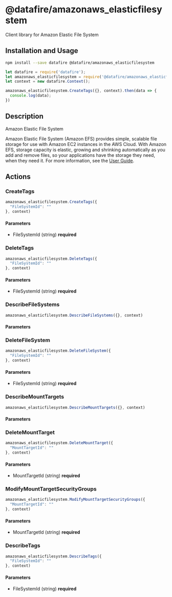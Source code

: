 # @datafire/amazonaws_elasticfilesystem

Client library for Amazon Elastic File System

## Installation and Usage
```bash
npm install --save datafire @datafire/amazonaws_elasticfilesystem
```

```js
let datafire = require('datafire');
let amazonaws_elasticfilesystem = require('@datafire/amazonaws_elasticfilesystem').actions;
let context = new datafire.Context();

amazonaws_elasticfilesystem.CreateTags({}, context).then(data => {
  console.log(data);
})
```

## Description
<fullname>Amazon Elastic File System</fullname> <p>Amazon Elastic File System (Amazon EFS) provides simple, scalable file storage for use with Amazon EC2 instances in the AWS Cloud. With Amazon EFS, storage capacity is elastic, growing and shrinking automatically as you add and remove files, so your applications have the storage they need, when they need it. For more information, see the <a href="http://docs.aws.amazon.com/efs/latest/ug/api-reference.html">User Guide</a>.</p>

## Actions
### CreateTags



```js
amazonaws_elasticfilesystem.CreateTags({
  "FileSystemId": ""
}, context)
```

#### Parameters
* FileSystemId (string) **required**

### DeleteTags



```js
amazonaws_elasticfilesystem.DeleteTags({
  "FileSystemId": ""
}, context)
```

#### Parameters
* FileSystemId (string) **required**

### DescribeFileSystems



```js
amazonaws_elasticfilesystem.DescribeFileSystems({}, context)
```

#### Parameters

### DeleteFileSystem



```js
amazonaws_elasticfilesystem.DeleteFileSystem({
  "FileSystemId": ""
}, context)
```

#### Parameters
* FileSystemId (string) **required**

### DescribeMountTargets



```js
amazonaws_elasticfilesystem.DescribeMountTargets({}, context)
```

#### Parameters

### DeleteMountTarget



```js
amazonaws_elasticfilesystem.DeleteMountTarget({
  "MountTargetId": ""
}, context)
```

#### Parameters
* MountTargetId (string) **required**

### ModifyMountTargetSecurityGroups



```js
amazonaws_elasticfilesystem.ModifyMountTargetSecurityGroups({
  "MountTargetId": ""
}, context)
```

#### Parameters
* MountTargetId (string) **required**

### DescribeTags



```js
amazonaws_elasticfilesystem.DescribeTags({
  "FileSystemId": ""
}, context)
```

#### Parameters
* FileSystemId (string) **required**

